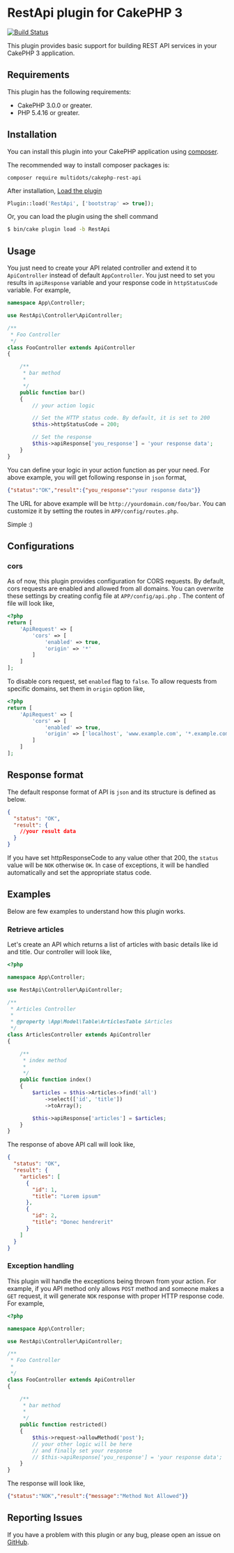 
# RestApi plugin for CakePHP 3

[![Build Status](https://travis-ci.org/multidots/cakephp-rest-api.svg?branch=master)](https://travis-ci.org/multidots/cakephp-rest-api)

This plugin provides basic support for building REST API services in your CakePHP 3 application.

## Requirements

This plugin has the following requirements:

* CakePHP 3.0.0 or greater.
* PHP 5.4.16 or greater.

## Installation

You can install this plugin into your CakePHP application using [composer](http://getcomposer.org).

The recommended way to install composer packages is:

```
composer require multidots/cakephp-rest-api
```

After installation, [Load the plugin](http://book.cakephp.org/3.0/en/plugins.html#loading-a-plugin)

```php
Plugin::load('RestApi', ['bootstrap' => true]);
```
Or, you can load the plugin using the shell command
```sh
$ bin/cake plugin load -b RestApi
```
## Usage

You just need to create your API related controller and extend it to `ApiController` instead of default `AppController`.  You just need to set you results in `apiResponse` variable and your response code in `httpStatusCode` variable. For example,

```php
namespace App\Controller;

use RestApi\Controller\ApiController;

/**
 * Foo Controller
 */
class FooController extends ApiController
{

    /**
     * bar method
     *
     */
    public function bar()
    {
		// your action logic

		// Set the HTTP status code. By default, it is set to 200
		$this->httpStatusCode = 200;

		// Set the response
		$this->apiResponse['you_response'] = 'your response data';
    }
}
```

You can define your logic in your action function as per your need. For above example, you will get following response in `json` format,

```json
{"status":"OK","result":{"you_response":"your response data"}}
```

The URL for above example will be `http://yourdomain.com/foo/bar`. You can customize it by setting the routes in `APP/config/routes.php`.

Simple :)

## Configurations

### cors
As of now, this plugin provides configuration for CORS requests. By default, cors requests are enabled and allowed from all domains. You can overwrite these settings by creating config file at `APP/config/api.php` . The content of file will look like,

```php
<?php
return [
    'ApiRequest' => [
        'cors' => [
            'enabled' => true,
            'origin' => '*'
        ]
    ]
];
```

To disable cors request, set `enabled` flag to `false`. To allow requests from specific domains, set them in `origin` option like,

```php
<?php
return [
    'ApiRequest' => [
        'cors' => [
            'enabled' => true,
            'origin' => ['localhost', 'www.example.com', '*.example.com']
        ]
    ]
];
```

## Response format
The default response format of API is `json` and its structure is defined as below.

```json
{
  "status": "OK",
  "result": {
    //your result data
  }
}
```

If you have set httpResponseCode to any value other that 200, the `status` value will be `NOK` otherwise `OK`. In case of exceptions, it will be handled automatically and set the appropriate status code.

## Examples
Below are few examples to understand how this plugin works.

### Retrieve articles

Let's create an API which returns a list of articles with basic details like id and title. Our controller will look like,

```php
<?php

namespace App\Controller;

use RestApi\Controller\ApiController;

/**
 * Articles Controller
 *
 * @property \App\Model\Table\ArticlesTable $Articles
 */
class ArticlesController extends ApiController
{

    /**
     * index method
     *
     */
    public function index()
    {
        $articles = $this->Articles->find('all')
            ->select(['id', 'title'])
            ->toArray();

        $this->apiResponse['articles'] = $articles;
    }
}
```
The response of above API call will look like,
```json
{
  "status": "OK",
  "result": {
    "articles": [
      {
        "id": 1,
        "title": "Lorem ipsum"
      },
      {
        "id": 2,
        "title": "Donec hendrerit"
      }
    ]
  }
}
```

### Exception handling

This plugin will handle the exceptions being thrown from your action. For example, if you API method only allows `POST` method and someone makes a `GET` request, it will generate `NOK` response with proper HTTP response code. For example, 

```php
<?php

namespace App\Controller;

use RestApi\Controller\ApiController;

/**
 * Foo Controller
 *
 */
class FooController extends ApiController
{

    /**
     * bar method
     *
     */
    public function restricted()
    {
        $this->request->allowMethod('post');
        // your other logic will be here
        // and finally set your response
        // $this->apiResponse['you_response'] = 'your response data';
    }
}
```

The response will look like,
```json
{"status":"NOK","result":{"message":"Method Not Allowed"}}
```

## Reporting Issues
If you have a problem with this plugin or any bug, please open an issue on [GitHub](https://github.com/multidots/cakephp-rest-api/issues).

